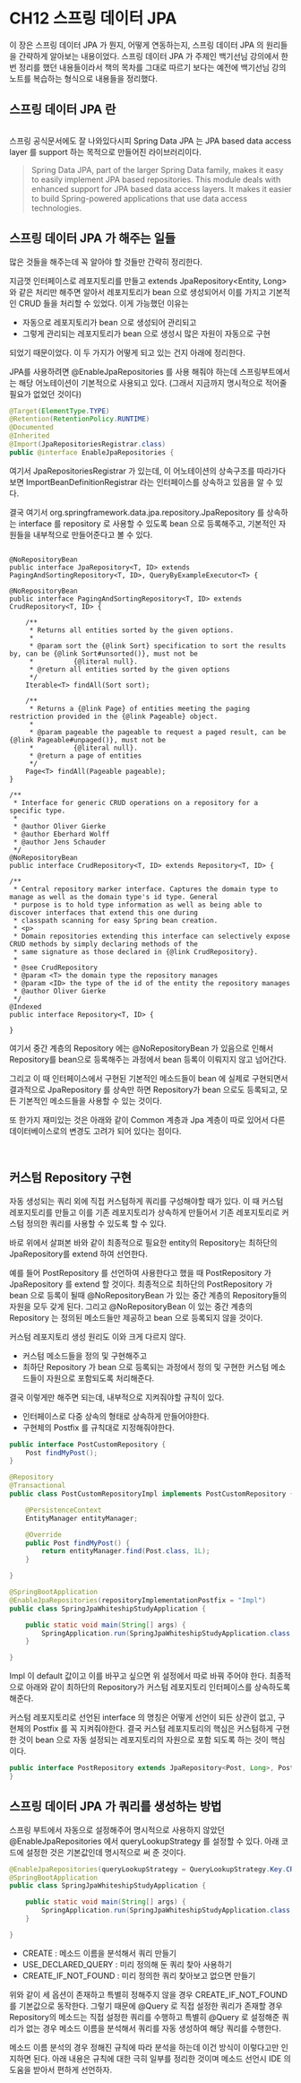 # CH12 스프링 데이터 JPA

이 장은 스프링 데이터 JPA 가 뭔지, 어떻게 연동하는지, 스프링 데이터 JPA 의 원리들을 간략하게 알아보는 내용이었다. 스프링 데이터 JPA 가 주제인 백기선님 강의에서 한번 정리를 했던 내용들이라서 책의 목차를 그대로 따르기 보다는 예전에 백기선님 강의 노트를 복습하는 형식으로 내용들을 정리했다.

## 스프링 데이터 JPA 란

<figure><img src="../../.gitbook/assets/image (21) (1).png" alt=""><figcaption></figcaption></figure>

스프링 공식문서에도 잘 나와있다시피 Spring Data JPA 는 JPA based data access layer 를 support 하는 목적으로 만들어진 라이브러리이다.

> Spring Data JPA, part of the larger Spring Data family, makes it easy to easily implement JPA based repositories. This module deals with enhanced support for JPA based data access layers. It makes it easier to build Spring-powered applications that use data access technologies.

## 스프링 데이터 JPA 가 해주는 일들

많은 것들을 해주는데 꼭 알아야 할 것들만 간략히 정리한다.

지금껏 인터페이스로 레포지토리를 만들고 extends JpaRepository\<Entity, Long> 와 같은 처리만 해주면 알아서 레포지토리가 bean 으로 생성되어서 이를 가지고 기본적인 CRUD 들을 처리할 수 있었다. 이게 가능했던 이유는&#x20;

* 자동으로 레포지토리가 bean 으로 생성되어 관리되고
* 그렇게 관리되는 레포지토리가 bean 으로 생성시 많은 자원이 자동으로 구현

되었기 때문이었다. 이 두 가지가 어떻게 되고 있는 건지 아래에 정리한다.

JPA를 사용하려면 @EnableJpaRepositories 를 사용 해줘야 하는데 스프링부트에서는 해당 어노테이션이 기본적으로 사용되고 있다. (그래서 지금까지 명시적으로 적어줄 필요가 없었던 것이다)

```java
@Target(ElementType.TYPE)
@Retention(RetentionPolicy.RUNTIME)
@Documented
@Inherited
@Import(JpaRepositoriesRegistrar.class)
public @interface EnableJpaRepositories {
```

여기서 JpaRepositoriesRegistrar 가 있는데, 이 어노테이션의 상속구조를 따라가다 보면 ImportBeanDefinitionRegistrar 라는 인터페이스를 상속하고 있음을 알 수 있다.

결국 여기서 org.springframework.data.jpa.repository.JpaRepository 를 상속하는 interface 를 repository 로 사용할 수 있도록 bean 으로 등록해주고, 기본적인 자원들을 내부적으로 만들어준다고 볼 수 있다.

<figure><img src="../../.gitbook/assets/image (10) (2) (1) (1).png" alt=""><figcaption></figcaption></figure>

```
@NoRepositoryBean
public interface JpaRepository<T, ID> extends PagingAndSortingRepository<T, ID>, QueryByExampleExecutor<T> {
```

```
@NoRepositoryBean
public interface PagingAndSortingRepository<T, ID> extends CrudRepository<T, ID> {

	/**
	 * Returns all entities sorted by the given options.
	 *
	 * @param sort the {@link Sort} specification to sort the results by, can be {@link Sort#unsorted()}, must not be
	 *          {@literal null}.
	 * @return all entities sorted by the given options
	 */
	Iterable<T> findAll(Sort sort);

	/**
	 * Returns a {@link Page} of entities meeting the paging restriction provided in the {@link Pageable} object.
	 *
	 * @param pageable the pageable to request a paged result, can be {@link Pageable#unpaged()}, must not be
	 *          {@literal null}.
	 * @return a page of entities
	 */
	Page<T> findAll(Pageable pageable);
}
```

```
/**
 * Interface for generic CRUD operations on a repository for a specific type.
 *
 * @author Oliver Gierke
 * @author Eberhard Wolff
 * @author Jens Schauder
 */
@NoRepositoryBean
public interface CrudRepository<T, ID> extends Repository<T, ID> {
```

```
/**
 * Central repository marker interface. Captures the domain type to manage as well as the domain type's id type. General
 * purpose is to hold type information as well as being able to discover interfaces that extend this one during
 * classpath scanning for easy Spring bean creation.
 * <p>
 * Domain repositories extending this interface can selectively expose CRUD methods by simply declaring methods of the
 * same signature as those declared in {@link CrudRepository}.
 * 
 * @see CrudRepository
 * @param <T> the domain type the repository manages
 * @param <ID> the type of the id of the entity the repository manages
 * @author Oliver Gierke
 */
@Indexed
public interface Repository<T, ID> {

}
```

여기서 중간 계층의 Repository 에는 @NoRepositoryBean 가 있음으로 인해서 Repository를 bean으로 등록해주는 과정에서 bean 등록이 이뤄지지 않고 넘어간다.

그리고 이 때 인터페이스에서 구현된 기본적인 메소드들이 bean 에 실제로 구현되면서 결과적으로 JpaRepository 를 상속만 하면 Repository가 bean 으로도 등록되고, 모든 기본적인 메소드들을 사용할 수 있는 것이다.

또 한가지 재미있는 것은 아래와 같이 Common 계층과 Jpa 계층이 따로 있어서 다른 데이터베이스로의 변경도 고려가 되어 있다는 점이다.

<figure><img src="../../.gitbook/assets/image (16) (1) (1) (1).png" alt=""><figcaption></figcaption></figure>

<figure><img src="../../.gitbook/assets/image (25) (1).png" alt=""><figcaption></figcaption></figure>

## 커스텀 Repository 구현

자동 생성되는 쿼리 외에 직접 커스텀하게 쿼리를 구성해야할 때가 있다. 이 때 커스텀 레포지토리를 만들고 이를 기존 레포지토리가 상속하게 만들어서 기존 레포지토리로 커스텀 정의한 쿼리를 사용할 수 있도록 할 수 있다.

바로 위에서 살펴본 바와 같이 최종적으로 필요한 entity의 Repository는 최하단의 JpaRepository를 extend 하여 선언한다.

예를 들어 PostRepository 를 선언하여 사용한다고 했을 때 PostRepository 가 JpaRepository 를 extend 할 것이다. 최종적으로 최하단의 PostRepository 가 bean 으로 등록이 될때 @NoRepositoryBean 가 있는 중간 계층의 Repository들의 자원을 모두 갖게 된다. 그리고 @NoRepositoryBean 이 있는 중간 계층의 Repository 는 정의된 메소드들만 제공하고 bean 으로 등록되지 않을 것이다.

커스텀 레포지토리 생성 원리도 이와 크게 다르지 않다.

* 커스텀 메소드들을 정의 및 구현해주고
* 최하단 Repository 가 bean 으로 등록되는 과정에서 정의 및 구현한 커스텀 메소드들이 자원으로 포함되도록 처리해준다.

결국 이렇게만 해주면 되는데, 내부적으로 지켜줘야할 규칙이 있다.

* 인터페이스로 다중 상속의 형태로 상속하게 만들어야한다.
* 구현체의 Postfix 를 규칙대로 지정해줘야한다.

```java
public interface PostCustomRepository {
    Post findMyPost();
}
```

```java
@Repository
@Transactional
public class PostCustomRepositoryImpl implements PostCustomRepository {

    @PersistenceContext
    EntityManager entityManager;

    @Override
    public Post findMyPost() {
        return entityManager.find(Post.class, 1L);
    }

}
```

```java
@SpringBootApplication
@EnableJpaRepositories(repositoryImplementationPostfix = "Impl")
public class SpringJpaWhiteshipStudyApplication {

    public static void main(String[] args) {
        SpringApplication.run(SpringJpaWhiteshipStudyApplication.class, args);
    }

}
```

Impl 이 default 값이고 이를 바꾸고 싶으면 위 설정에서 따로 바꿔 주어야 한다. 최종적으로 아래와 같이 최하단의 Repository가 커스텀 레포지토리 인터페이스를 상속하도록 해준다.

커스텀 레포지토리로 선언된 interface 의 명칭은 어떻게 선언이 되든 상관이 없고, 구현체의 Postfix 를 꼭 지켜줘야한다. 결국 커스텀 레포지토리의 핵심은 커스텀하게 구현한 것이 bean 으로 자동 설정되는 레포지토리의 자원으로 포함 되도록 하는 것이 핵심이다.

```java
public interface PostRepository extends JpaRepository<Post, Long>, PostCustomRepository {
}
```

## 스프링 데이터 JPA 가 쿼리를 생성하는 방법

스프링 부트에서 자동으로 설정해주어 명시적으로 사용하지 않았던 @EnableJpaRepositories 에서 queryLookupStrategy 를 설정할 수 있다. 아래 코드에 설정한 것은 기본값인데 명시적으로 써 준 것이다.

```java
@EnableJpaRepositories(queryLookupStrategy = QueryLookupStrategy.Key.CREATE_IF_NOT_FOUND)
@SpringBootApplication
public class SpringJpaWhiteshipStudyApplication {

    public static void main(String[] args) {
        SpringApplication.run(SpringJpaWhiteshipStudyApplication.class, args);
    }

}
```

* CREATE : 메소드 이름을 분석해서 쿼리 만들기
* USE\_DECLARED\_QUERY : 미리 정의해 둔 쿼리 찾아 사용하기
* CREATE\_IF\_NOT\_FOUND : 미리 정의한 쿼리 찾아보고 없으면 만들기

위와 같이 세 옵션이 존재하고 특별히 정해주지 않을 경우 CREATE\_IF\_NOT\_FOUND 를 기본값으로 동작한다. 그렇기 때문에 @Query 로 직접 설정한 쿼리가 존재할 경우 Repository의 메소드는 직접 설정한 쿼리를 수행하고 특별히 @Query 로 설정해준 쿼리가 없는 경우 메소드 이름을 분석해서 쿼리를 자동 생성하여 해당 쿼리를 수행한다.

메소드 이름 분석의 경우 정해진 규칙에 따라 분석을 하는데 이건 방식이 이렇다고만 인지하면 된다. 아래 내용은 규칙에 대한 극히 일부를 정리한 것이며 메소드 선언시 IDE 의 도움을 받아서 편하게 선언하자.

<figure><img src="../../.gitbook/assets/image (4) (2).png" alt=""><figcaption></figcaption></figure>
